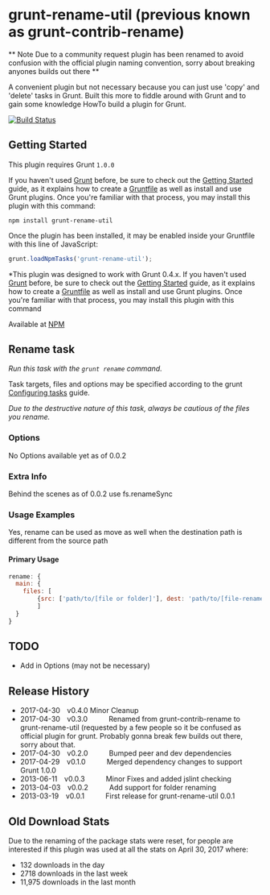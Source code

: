 grunt-rename-util (previous known as grunt-contrib-rename)
===============================================

** Note Due to a community request plugin has been renamed to avoid confusion with the official plugin naming convention, sorry about breaking anyones builds out there ** 

A convenient plugin but not necessary because you can just use 'copy' and 'delete' tasks in Grunt.  Built
this more to fiddle around with Grunt and to gain some knowledge HowTo build a plugin for Grunt.

[![Build Status](https://travis-ci.org/jasonlam604/grunt-rename-util.png)](https://travis-ci.org/jasonlam604/grunt-rename-util)

## Getting Started
This plugin requires Grunt `1.0.0`

If you haven't used [Grunt](http://gruntjs.com/) before, be sure to check out the [Getting Started](http://gruntjs.com/getting-started) guide, as it explains how to create a [Gruntfile](http://gruntjs.com/sample-gruntfile) as well as install and use Grunt plugins. Once you're familiar with that process, you may install this plugin with this command:

```shell
npm install grunt-rename-util
```

Once the plugin has been installed, it may be enabled inside your Gruntfile with this line of JavaScript:

```js
grunt.loadNpmTasks('grunt-rename-util');
```

*This plugin was designed to work with Grunt 0.4.x. If you haven't used [Grunt](http://gruntjs.com/) before, be sure to check out the [Getting Started](http://gruntjs.com/getting-started) guide, as it explains how to create a [Gruntfile](http://gruntjs.com/sample-gruntfile) as well as install and use Grunt plugins. Once you're familiar with that process, you may install this plugin with this command

Available at [NPM](https://www.npmjs.com/package/grunt-rename-util)

## Rename task
_Run this task with the `grunt rename` command._

Task targets, files and options may be specified according to the grunt [Configuring tasks](http://gruntjs.com/configuring-tasks) guide.

*Due to the destructive nature of this task, always be cautious of the files you rename.*
### Options

No Options available yet as of 0.0.2

### Extra Info
Behind the scenes as of 0.0.2 use fs.renameSync

### Usage Examples

Yes, rename can be used as move as well when the destination path is different from the source path

#### Primary Usage

```js
rename: {
  main: {
    files: [
  		{src: ['path/to/[file or folder]'], dest: 'path/to/[file-renamed or folder-renamed]'},
		]
  }
}
```

## TODO

 * Add in Options (may not be necessary)

## Release History
 * 2017-04-30 v0.4.0   Minor Cleanup 
 * 2017-04-30 v0.3.0   Renamed from grunt-contrib-rename to grunt-rename-util (requested by a few people so it be confused as official plugin for grunt.  Probably gonna break few builds out there, sorry about that.
 * 2017-04-30 v0.2.0   Bumped peer and dev dependencies
 * 2017-04-29 v0.1.0   Merged dependency changes to support Grunt 1.0.0
 * 2013-06-11 v0.0.3   Minor Fixes and added jslint checking
 * 2013-04-03 v0.0.2   Add support for folder renaming
 * 2013-03-19 v0.0.1   First release for grunt-rename-util 0.0.1
 
 ## Old Download Stats
 
 Due to the renaming of the package stats were reset, for people are interested if this plugin was used at all the stats 
 on April 30, 2017 where:
 
 * 132 downloads in the day
 * 2718 downloads in the last week
 * 11,975 downloads in the last month
